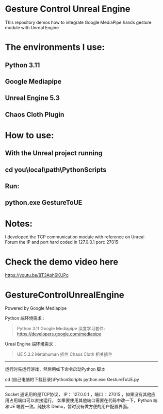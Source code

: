 # Gesture Control Unreal Engine
This repository demos how to integrate Google MediaPipe hands gesture module with Unreal Engine

# The environments I use:
## Python 3.11
## Google Mediapipe
## Unreal Engine 5.3
## Chaos Cloth Plugin

# How to use:
## With the Unreal project running
## cd you\local\path\PythonScripts
## Run:
## python.exe GestureToUE

# Notes:
I developed the TCP communication module with reference on Unreal Forum
the IP and port hard coded in 127.0.0.1 port: 27015

# Check the demo video here
https://youtu.be/8T3Aph6KUPo

# GestureControlUnrealEngine
 Powered by Google Mediapipe

Python 端环境需求：

> Python 3.11
> Google Mediapipe 深度学习套件: https://developers.google.com/mediapipe

Ureal Engine 端环境需求：

>UE 5.3.2
>Metahuman 插件
>Chaos Cloth 相关插件

****************************************
运行时先运行游戏，然后用如下命令启动Python 脚本

cd (自己电脑的下载目录)\PythonScripts
python.exe GestureToUE.py

**************************************
Socket 通讯用的是TCP协议， IP： 127.0.0.1 ，端口： 27015 ，如果没有其他应用占用端口可以直接运行。
如果要使用其他端口需要在代码中改一下，Python 端和UE 端要一致。纯技术 Demo，暂时没有做方便的用户配置界面。
